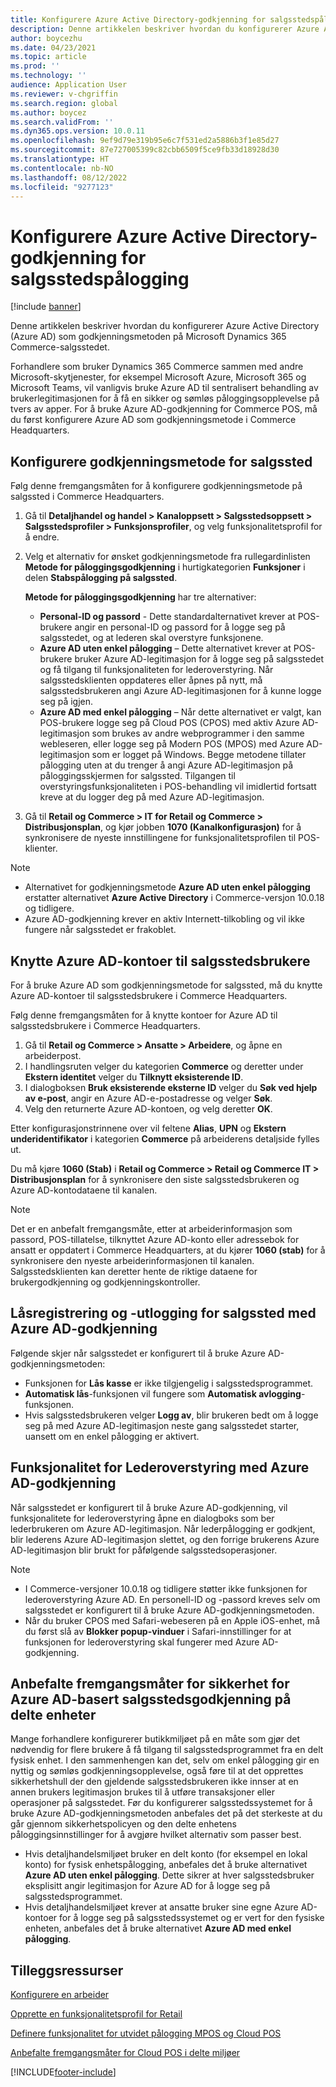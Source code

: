 ```yaml
---
title: Konfigurere Azure Active Directory-godkjenning for salgsstedspålogging
description: Denne artikkelen beskriver hvordan du konfigurerer Azure Active Directory som godkjenningsmetoden på Microsoft Dynamics 365 Commerce-salgsstedet.
author: boycezhu
ms.date: 04/23/2021
ms.topic: article
ms.prod: ''
ms.technology: ''
audience: Application User
ms.reviewer: v-chgriffin
ms.search.region: global
ms.author: boycez
ms.search.validFrom: ''
ms.dyn365.ops.version: 10.0.11
ms.openlocfilehash: 9ef9d79e319b95e6c7f531ed2a5886b3f1e85d27
ms.sourcegitcommit: 87e727005399c82cbb6509f5ce9fb33d18928d30
ms.translationtype: HT
ms.contentlocale: nb-NO
ms.lasthandoff: 08/12/2022
ms.locfileid: "9277123"
---
```

# <a name="configure-azure-active-directory-authentication-for-pos-sign-in"></a>Konfigurere Azure Active Directory-godkjenning for salgsstedspålogging

[!include [banner](includes/banner.md)]

Denne artikkelen beskriver hvordan du konfigurerer Azure Active Directory (Azure AD) som godkjenningsmetoden på Microsoft Dynamics 365 Commerce-salgsstedet.

Forhandlere som bruker Dynamics 365 Commerce sammen med andre Microsoft-skytjenester, for eksempel Microsoft Azure, Microsoft 365 og Microsoft Teams, vil vanligvis bruke Azure AD til sentralisert behandling av brukerlegitimasjonen for å få en sikker og sømløs påloggingsopplevelse på tvers av apper. For å bruke Azure AD-godkjenning for Commerce POS, må du først konfigurere Azure AD som godkjenningsmetode i Commerce Headquarters.

## <a name="configure-pos-authentication-method"></a>Konfigurere godkjenningsmetode for salgssted

Følg denne fremgangsmåten for å konfigurere godkjenningsmetode på salgssted i Commerce Headquarters.
    
1. Gå til **Detaljhandel og handel \> Kanaloppsett \> Salgsstedsoppsett \> Salgsstedsprofiler \> Funksjonsprofiler**, og velg funksjonalitetsprofil for å endre.
1. Velg et alternativ for ønsket godkjenningsmetode fra rullegardinlisten **Metode for påloggingsgodkjenning** i hurtigkategorien **Funksjoner** i delen **Stabspålogging på salgssted**.

    **Metode for påloggingsgodkjenning** har tre alternativer:
    
    - **Personal-ID og passord** - Dette standardalternativet krever at POS-brukere angir en personal-ID og passord for å logge seg på salgsstedet, og at lederen skal overstyre funksjonene.
    - **Azure AD uten enkel pålogging** – Dette alternativet krever at POS-brukere bruker Azure AD-legitimasjon for å logge seg på salgsstedet og få tilgang til funksjonaliteten for lederoverstyring. Når salgsstedsklienten oppdateres eller åpnes på nytt, må salgsstedsbrukeren angi Azure AD-legitimasjonen for å kunne logge seg på igjen.
    - **Azure AD med enkel pålogging** – Når dette alternativet er valgt, kan POS-brukere logge seg på Cloud POS (CPOS) med aktiv Azure AD-legitimasjon som brukes av andre webprogrammer i den samme webleseren, eller logge seg på Modern POS (MPOS) med Azure AD-legitimasjon som er logget på Windows. Begge metodene tillater pålogging uten at du trenger å angi Azure AD-legitimasjon på påloggingsskjermen for salgssted. Tilgangen til overstyringsfunksjonaliteten i POS-behandling vil imidlertid fortsatt kreve at du logger deg på med Azure AD-legitimasjon.

1. Gå til **Retail og Commerce > IT for Retail og Commerce > Distribusjonsplan**, og kjør jobben **1070 (Kanalkonfigurasjon)** for å synkronisere de nyeste innstillingene for funksjonalitetsprofilen til POS-klienter.

> [!NOTE]
> - Alternativet for godkjenningsmetode **Azure AD uten enkel pålogging** erstatter alternativet **Azure Active Directory** i Commerce-versjon 10.0.18 og tidligere.
> - Azure AD-godkjenning krever en aktiv Internett-tilkobling og vil ikke fungere når salgsstedet er frakoblet.

## <a name="associate-azure-ad-accounts-with-pos-users"></a>Knytte Azure AD-kontoer til salgsstedsbrukere

For å bruke Azure AD som godkjenningsmetode for salgssted, må du knytte Azure AD-kontoer til salgsstedsbrukere i Commerce Headquarters. 

Følg denne fremgangsmåten for å knytte kontoer for Azure AD til salgsstedsbrukere i Commerce Headquarters.
    
1. Gå til **Retail og Commerce > Ansatte > Arbeidere**, og åpne en arbeiderpost.
1. I handlingsruten velger du kategorien **Commerce** og deretter under **Ekstern identitet** velger du **Tilknytt eksisterende ID**. 
1. I dialogboksen **Bruk eksisterende eksterne ID** velger du **Søk ved hjelp av e-post**, angir en Azure AD-e-postadresse og velger **Søk**.
1. Velg den returnerte Azure AD-kontoen, og velg deretter **OK**.

Etter konfigurasjonstrinnene over vil feltene **Alias**, **UPN** og **Ekstern underidentifikator** i kategorien **Commerce** på arbeiderens detaljside fylles ut.

Du må kjøre **1060 (Stab)** i **Retail og Commerce > Retail og Commerce IT > Distribusjonsplan** for å synkronisere den siste salgsstedsbrukeren og Azure AD-kontodataene til kanalen.

> [!NOTE]
> Det er en anbefalt fremgangsmåte, etter at arbeiderinformasjon som passord, POS-tillatelse, tilknyttet Azure AD-konto eller adressebok for ansatt er oppdatert i Commerce Headquarters, at du kjører **1060 (stab)** for å synkronisere den nyeste arbeiderinformasjonen til kanalen. Salgsstedsklienten kan deretter hente de riktige dataene for brukergodkjenning og godkjenningskontroller.

## <a name="pos-lock-register-and-sign-out-with-azure-ad-authentication"></a>Låsregistrering og -utlogging for salgssted med Azure AD-godkjenning

Følgende skjer når salgsstedet er konfigurert til å bruke Azure AD-godkjenningsmetoden:

- Funksjonen for **Lås kasse** er ikke tilgjengelig i salgsstedsprogrammet. 
- **Automatisk lås**-funksjonen vil fungere som **Automatisk avlogging**-funksjonen.
- Hvis salgsstedsbrukeren velger **Logg av**, blir brukeren bedt om å logge seg på med Azure AD-legitimasjon neste gang salgsstedet starter, uansett om en enkel pålogging er aktivert.

## <a name="manager-override-functionality-with-azure-ad-authentication"></a>Funksjonalitet for Lederoverstyring med Azure AD-godkjenning

Når salgsstedet er konfigurert til å bruke Azure AD-godkjenning, vil funksjonalitete for lederoverstyring åpne en dialogboks som ber lederbrukeren om Azure AD-legitimasjon. Når lederpålogging er godkjent, blir lederens Azure AD-legitimasjon slettet, og den forrige brukerens Azure AD-legitimasjon blir brukt for påfølgende salgsstedsoperasjoner.

> [!NOTE]
> - I Commerce-versjoner 10.0.18 og tidligere støtter ikke funksjonen for lederoverstyring Azure AD. En personell-ID og -passord kreves selv om salgsstedet er konfigurert til å bruke Azure AD-godkjenningsmetoden.
> - Når du bruker CPOS med Safari-webeseren på en Apple iOS-enhet, må du først slå av **Blokker popup-vinduer** i Safari-innstillinger for at funksjonen for lederoverstyring skal fungerer med Azure AD-godkjenning. 

## <a name="security-best-practices-for-azure-ad-based-pos-authentication-on-shared-devices"></a>Anbefalte fremgangsmåter for sikkerhet for Azure AD-basert salgsstedsgodkjenning på delte enheter

Mange forhandlere konfigurerer butikkmiljøet på en måte som gjør det nødvendig for flere brukere å få tilgang til salgsstedsprogrammet fra en delt fysisk enhet. I den sammenhengen kan det, selv om enkel pålogging gir en nyttig og sømløs godkjenningsopplevelse, også føre til at det opprettes sikkerhetshull der den gjeldende salgsstedsbrukeren ikke innser at en annen brukers legitimasjon brukes til å utføre transaksjoner eller operasjoner på salgsstedet. Før du konfigurerer salgsstedssystemet for å bruke Azure AD-godkjenningsmetoden anbefales det på det sterkeste at du går gjennom sikkerhetspolicyen og den delte enhetens påloggingsinnstillinger for å avgjøre hvilket alternativ som passer best.

- Hvis detaljhandelsmiljøet bruker en delt konto (for eksempel en lokal konto) for fysisk enhetspålogging, anbefales det å bruke alternativet **Azure AD uten enkel pålogging**. Dette sikrer at hver salgsstedsbruker eksplisitt angir legitimasjon for Azure AD for å logge seg på salgsstedsprogrammet.
- Hvis detaljhandelsmiljøet krever at ansatte bruker sine egne Azure AD-kontoer for å logge seg på salgsstedssystemet og er vert for den fysiske enheten, anbefales det å bruke alternativet **Azure AD med enkel pålogging**.

## <a name="additional-resources"></a>Tilleggsressurser

[ Konfigurere en arbeider](tasks/worker.md)

[Opprette en funksjonalitetsprofil for Retail](retail-functionality-profile.md)


[Definere funksjonalitet for utvidet pålogging MPOS og Cloud POS](extended-logon.md)

[Anbefalte fremgangsmåter for Cloud POS i delte miljøer](dev-itpro/secure-retail-cloud-pos.md)



[!INCLUDE[footer-include](../includes/footer-banner.md)]
